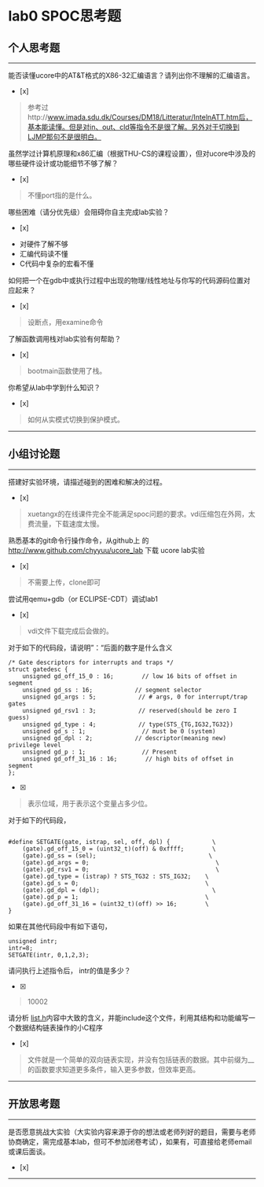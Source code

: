 # lab0 SPOC思考题

## 个人思考题

---

能否读懂ucore中的AT&T格式的X86-32汇编语言？请列出你不理解的汇编语言。
- [x]  

>  参考过http://www.imada.sdu.dk/Courses/DM18/Litteratur/IntelnATT.htm后，基本能读懂。但是对in、out、cld等指令不是很了解。另外对于切换到LJMP那句不是很明白。

虽然学过计算机原理和x86汇编（根据THU-CS的课程设置），但对ucore中涉及的哪些硬件设计或功能细节不够了解？
- [x]  

>   不懂port指的是什么。


哪些困难（请分优先级）会阻碍你自主完成lab实验？
- [x]  

>   
- 对硬件了解不够
- 汇编代码读不懂
- C代码中复杂的宏看不懂

如何把一个在gdb中或执行过程中出现的物理/线性地址与你写的代码源码位置对应起来？
- [x]  

>   设断点，用examine命令

了解函数调用栈对lab实验有何帮助？
- [x]  

>   bootmain函数使用了栈。

你希望从lab中学到什么知识？
- [x]  

>   如何从实模式切换到保护模式。

---

## 小组讨论题

---

搭建好实验环境，请描述碰到的困难和解决的过程。
- [x]  

> xuetangx的在线课件完全不能满足spoc问题的要求。vdi压缩包在外网，太费流量，下载速度太慢。

熟悉基本的git命令行操作命令，从github上
的 http://www.github.com/chyyuu/ucore_lab 下载
ucore lab实验
- [x]  

> 不需要上传，clone即可

尝试用qemu+gdb（or ECLIPSE-CDT）调试lab1
- [x]   

> vdi文件下载完成后会做的。

对于如下的代码段，请说明”：“后面的数字是什么含义
```
/* Gate descriptors for interrupts and traps */
struct gatedesc {
    unsigned gd_off_15_0 : 16;        // low 16 bits of offset in segment
    unsigned gd_ss : 16;            // segment selector
    unsigned gd_args : 5;            // # args, 0 for interrupt/trap gates
    unsigned gd_rsv1 : 3;            // reserved(should be zero I guess)
    unsigned gd_type : 4;            // type(STS_{TG,IG32,TG32})
    unsigned gd_s : 1;                // must be 0 (system)
    unsigned gd_dpl : 2;            // descriptor(meaning new) privilege level
    unsigned gd_p : 1;                // Present
    unsigned gd_off_31_16 : 16;        // high bits of offset in segment
};
```

- [x]  

> 表示位域，用于表示这个变量占多少位。

对于如下的代码段，
```

#define SETGATE(gate, istrap, sel, off, dpl) {            \
    (gate).gd_off_15_0 = (uint32_t)(off) & 0xffff;        \
    (gate).gd_ss = (sel);                                \
    (gate).gd_args = 0;                                    \
    (gate).gd_rsv1 = 0;                                    \
    (gate).gd_type = (istrap) ? STS_TG32 : STS_IG32;    \
    (gate).gd_s = 0;                                    \
    (gate).gd_dpl = (dpl);                                \
    (gate).gd_p = 1;                                    \
    (gate).gd_off_31_16 = (uint32_t)(off) >> 16;        \
}
```

如果在其他代码段中有如下语句，
```
unsigned intr;
intr=8;
SETGATE(intr, 0,1,2,3);
```
请问执行上述指令后， intr的值是多少？

- [x]  

> 10002

请分析 [list.h](https://github.com/chyyuu/ucore_lab/blob/master/labcodes/lab2/libs/list.h)内容中大致的含义，并能include这个文件，利用其结构和功能编写一个数据结构链表操作的小C程序
- [x]  

> 文件就是一个简单的双向链表实现，并没有包括链表的数据。其中前缀为__的函数要求知道更多条件，输入更多参数，但效率更高。

---

## 开放思考题

---

是否愿意挑战大实验（大实验内容来源于你的想法或老师列好的题目，需要与老师协商确定，需完成基本lab，但可不参加闭卷考试），如果有，可直接给老师email或课后面谈。
- [x]  

>  

---

